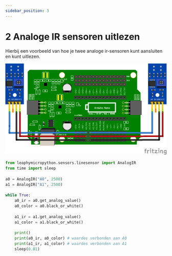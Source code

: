 ```yaml
---
sidebar_position: 3
---
```


# 2 Analoge IR sensoren uitlezen

Hierbij een voorbeeld van hoe je twee analoge ir-sensoren kunt aansluiten en kunt uitlezen.

![1 analog ir met shield](2_analog_ir_with_shield.png)

```python
from leaphymicropython.sensors.linesensor import AnalogIR
from time import sleep

a0 = AnalogIR("A0", 2500)
a1 = AnalogIR("A1", 2500)

while True:
    a0_ir = a0.get_analog_value()
    a0_color = a0.black_or_white()
    
    a1_ir = a1.get_analog_value()
    a1_color = a1.black_or_white()

    print()
    print(a0_ir, a0_color) # waardes verbonden aan A0
    print(a1_ir, a1_color) # waardes verbonden aan A1
    sleep(0.01)
```